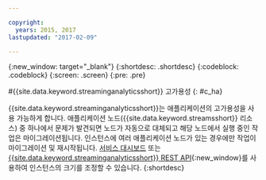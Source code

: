 ```yaml
---

copyright:
  years: 2015, 2017
lastupdated: "2017-02-09"

---
```


<!-- Attribute definitions --> 
{:new_window: target="_blank"}
{:shortdesc: .shortdesc}
{:codeblock: .codeblock}
{:screen: .screen}
{:pre: .pre}

#{{site.data.keyword.streaminganalyticsshort}} 고가용성
{: #c_ha}

{{site.data.keyword.streaminganalyticsshort}}는 애플리케이션의
고가용성을 사용 가능하게 합니다. 애플리케이션 노드({{site.data.keyword.streamsshort}} 리소스) 중 하나에서 문제가 발견되면 노드가
자동으로 대체되고 해당 노드에서 실행 중인 작업은 마이그레이션됩니다. 인스턴스에 여러 애플리케이션 노드가 있는 경우에만 작업이 마이그레이션 및 재시작됩니다. [서비스 대시보드](/docs/services/StreamingAnalytics/r_service_dashboard.html) 또는 [{{site.data.keyword.streaminganalyticsshort}} REST API](https://console.ng.bluemix.net/apidocs/220){:new_window}를 사용하여 인스턴스의 크기를 조정할 수 있습니다.
{:shortdesc}
